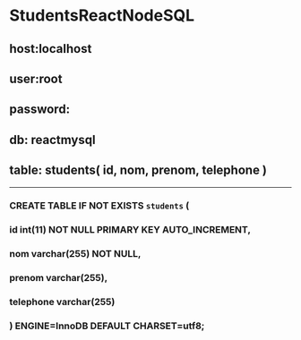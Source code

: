 # StudentsReactNodeSQL
## host:localhost
## user:root
## password:
## db: reactmysql
## table: students( id, nom, prenom, telephone )
---------------------------------
### CREATE TABLE IF NOT EXISTS `students` (
### id int(11) NOT NULL PRIMARY KEY AUTO_INCREMENT,
### nom varchar(255) NOT NULL,
### prenom varchar(255),
### telephone varchar(255)
### ) ENGINE=InnoDB DEFAULT CHARSET=utf8;
